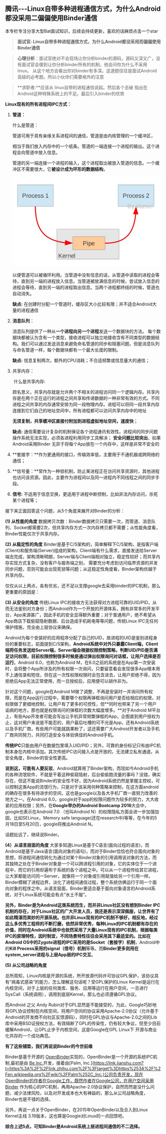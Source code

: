 ## 腾讯---Linux自带多种进程通信方式，为什么Android都没采用二偏偏使用Binder通信

本专栏专注分享大型Bat面试知识，后续会持续更新，喜欢的话麻烦点击一个star

> **面试官:  Linux自带多种进程通信方式，为什么Android都没采用而偏偏使用Binder通信**



> **心理分析**：面试官绝对不会现场让你分析binder的源码，源码又深又广，没有面试官会傻到让你分析binder所有的机制。他会问你为什么不采用linux。 从这个地方会看出你对binder有多深。这道题往往是面试Android高级的必考题。所以小伙伴们需要格外的注意

> **求职者:**应该从 linux自带的进程通信说起。然后各个击破 指出在Android这种特殊系统上的不足。最后引入binder的优势

**Linux现有的所有进程间IPC方式：**

1. **管道：**

   什么是管道：

   管道可用于具有亲缘关系进程间的通信，管道是由内核管理的一个缓冲区，

   相当于我们放入内存中的一个纸条。管道的一端连接一个进程的输出。这个进程会向管道中放入信息。

   管道的另一端连接一个进程的输入，这个进程取出被放入管道的信息。一个缓冲区不需要很大，它**被设计成为环形的数据结构**，

   ![1](img/2012110216160766.jpg)

   以便管道可以被循环利用。当管道中没有信息的话，从管道中读取的进程会等待，直到另一端的进程放入信息。当管道被放满信息的时候，尝试放入信息的进程会等待，直到另一端的进程取出信息。当两个进程都终结的时候，管道也自动消失。

   **缺点:**  在创建时分配一个管道时，缓存区大小比较有限；并不适合Android大量的进程通信

2. **消息队列**：

   ​	消息队列提供了一种从**一个进程向另一个进程**发送一个数据块的方法。  每个数据块都被认为含有一个类型，接收进程可以独立地接收含有不同类型的数据结构。我们可以通过发送消息来避免命名管道的同步和阻塞问题。但是消息队列与命名管道一样，每个数据块都有一个最大长度的限制。

   **缺点:** 信息复制两次，额外的CPU消耗；不合适频繁或信息量大的通信；

3. 共享内存：

   ​	什么是共享内存:

   ​	顾名思义，共享内存就是允许两个不相关的进程访问同一个逻辑内存。共享内存是在两个正在运行的进程之间共享和传递数据的一种非常有效的方式。不同进程之间共享的内存通常安排为同一段物理内存。进程可以将同一段共享内存连接到它们自己的地址空间中，所有进程都可以访问共享内存中的地址

   **无须复制，共享缓冲区直接付附加到进程虚拟地址空间，速度快**；

   **缺点:**  	通信需要设计复杂的机制保证各个进程通讯有效性。进程间的同步问题操作系统无法实现，必须各进程利用同步工具解决；  **安全问题比较突出**，如果Android采用Binder 无异于将每个App放在一个内存中，这样是非常不安全的

4. **套接字：**作为更通用的接口，传输效率低，主要用于不通机器或跨网络的通信；

5. **信号量：**常作为一种锁机制，防止某进程正在访问共享资源时，其他进程也访问该资源。因此，主要作为进程间以及同一进程内不同线程之间的同步手段。

6. **信号:** 不适用于信息交换，更适用于进程中断控制，比如非法内存访问，杀死某个进程等；

接下来正面回答这个问题，从5个角度来展开对Binder的分析：

**(1) 从性能的角度**
 数据拷贝次数：Binder数据拷贝只需要一次，而管道、消息队列、Socket都需要2次，但共享内存方式一次内存拷贝都不需要；从性能角度看，Binder性能仅次于共享内存。

**(2) 从稳定性的角度**
 Binder是基于C/S架构的，简单解释下C/S架构，是指客户端(Client)和服务端(Server)组成的架构，Client端有什么需求，直接发送给Server端去完成，架构清晰明朗，Server端与Client端相对独立，稳定性较好；而共享内存实现方式复杂，没有客户与服务端之别， 需要充分考虑到访问临界资源的并发同步问题，否则可能会出现死锁等问题；从这稳定性角度看，Binder架构优越于共享内存。

仅仅从以上两点，各有优劣，还不足以支撑google去采用binder的IPC机制，那么更重要的原因是：

**(3) 从安全的角度**
 传统Linux IPC的接收方无法获得对方进程可靠的UID/PID，从而无法鉴别对方身份；而Android作为一个开放的开源体系，拥有非常多的开发平台，App来源甚广，因此手机的安全显得额外重要；对于普通用户，绝不希望从App商店下载偷窥隐射数据、后台造成手机耗电等等问题，传统Linux IPC无任何保护措施，完全由上层协议来确保。

Android为每个安装好的应用程序分配了自己的UID，故进程的UID是鉴别进程身份的重要标志，前面提到C/S架构，**Android系统中对外只暴露Client端，Client端将任务发送给Server端，Server端会根据权限控制策略，判断UID/PID是否满足访问权限，目前权限控制很多时候是通过弹出权限询问对话框，让用户选择是否运行**。Android 6.0，也称为Android M，在6.0之前的系统是在App第一次安装时，会将整个App所涉及的所有权限一次询问，只要留意看会发现很多App根本用不上通信录和短信，但在这一次性权限权限时会包含进去，让用户拒绝不得，因为拒绝后App无法正常使用，而一旦授权后，应用便可以胡作非为。

针对这个问题，google在Android M做了调整，不再是安装时一并询问所有权限，而是在App运行过程中，需要哪个权限再弹框询问用户是否给相应的权限，对权限做了更细地控制，让用户有了更多的可控性，但**同时也带来了另一个用户诟病的地方，那也就是权限询问的弹框的次数大幅度增多。**对于Android M平台上，有些App开发者可能会写出让手机异常频繁弹框的App，企图直到用户授权为止，这对用户来说是不能忍的，用户最后吐槽的可不光是App，还有Android系统以及手机厂商，有些用户可能就跳果粉了，这还需要广大Android开发者以及手机厂商共同努力，共同打造安全与体验俱佳的Android手机。

**传统IPC**只能由用户在数据包里填入UID/PID；另外，可靠的身份标记只有由IPC机制本身在内核中添加。其次传统IPC访问接入点是开放的，无法建立私有通道。从安全角度，Binder的安全性更高。

**说到这，可能有人要反驳**，Android就算用了Binder架构，而现如今Android手机的各种流氓软件，不就是干着这种偷窥隐射，后台偷偷跑流量的事吗？没错，确实存在，但这不能说Binder的安全性不好，因为Android系统仍然是掌握主控权，可以控制这类App的流氓行为，只是对于该采用何种策略来控制，在这方面android的确存在很多有待进步的空间，这也是google以及各大手机厂商一直努力改善的地方之一。在Android 6.0，google对于app的权限问题作为较多的努力，大大收紧的应用权限；另外，在**Google举办的Android Bootcamp 2016**大会中，google也表示在Android 7.0 （也叫Android N）的权限隐私方面会进一步加强加固，比如SELinux，Memory safe language(还在research中)等等，在今年的5月18日至5月20日，google将推出Android N。

话题扯远了，继续说Binder。

**(4）从语言层面的角度**
 大家多知道Linux是基于C语言(面向过程的语言)，而Android是基于Java语言(面向对象的语句)，而对于Binder恰恰也符合面向对象的思想，将进程间通信转化为通过对某个Binder对象的引用调用该对象的方法，而其独特之处在于Binder对象是一个可以跨进程引用的对象，它的实体位于一个进程中，而它的引用却遍布于系统的各个进程之中。可以从一个进程传给其它进程，让大家都能访问同一Server，就像将一个对象或引用赋值给另一个引用一样。Binder模糊了进程边界，淡化了进程间通信过程，整个系统仿佛运行于同一个面向对象的程序之中。从语言层面，Binder更适合基于面向对象语言的Android系统，对于Linux系统可能会有点“水土不服”。

**另外，Binder是为Android这类系统而生，而并非Linux社区没有想到Binder IPC机制的存在，对于Linux社区的广大开发人员，我还是表示深深佩服，让世界有了如此精湛而美妙的开源系统。**也并非Linux现有的IPC机制不够好，相反地，经过这么多优秀工程师的不断打磨，依然非常优秀，每种Linux的IPC机制都有存在的价值，同时在Android系统中也依然采用了大量Linux现有的IPC机制，根据每类IPC的原理特性，因时制宜，不同场景特性往往会采用其下最适宜的。比如在**Android OS中的Zygote进程的IPC采用的是Socket（套接字）机制**，Android中的**Kill Process采用的signal（信号）机制**等等。而**Binder更多则用在system_server进程与上层App层的IPC交互**。

**(5) 从公司战略的角度**

总所周知，Linux内核是开源的系统，所开放源代码许可协议GPL保护，该协议具有“病毒式感染”的能力，怎么理解这句话呢？受GPL保护的Linux Kernel是运行在内核空间，对于上层的任何类库、服务、应用等运行在用户空间，一旦进行SysCall（系统调用），调用到底层Kernel，那么也必须遵循GPL协议。

而Android 之父 Andy Rubin对于GPL显然是不能接受的，为此，Google巧妙地将GPL协议控制在内核空间，将用户空间的协议采用Apache-2.0协议（允许基于Android的开发商不向社区反馈源码），同时在GPL协议与Apache-2.0之间的Lib库中采用BSD证授权方法，有效隔断了GPL的传染性，仍有较大争议，但至少目前缓解Android，让GPL止步于内核空间，这是Google在GPL Linux下 开源与商业化共存的一个成功典范。

**有了这些铺垫，我们再说说Binder的今世前缘**

Binder是基于开源的 [OpenBinder](https://link.jianshu.com?t=https%3A%2F%2Flink.zhihu.com%2F%3Ftarget%3Dhttp%253A%2F%2Fwww.angryredplanet.com%2F%257Ehackbod%2Fopenbinder%2Fdocs%2Fhtml%2FBinderIPCMechanism.html)实现的，OpenBinder是一个开源的系统IPC机制,最初是由 [Be Inc.](https://link.jianshu.com?t=https%3A%2F%2Flink.zhihu.com%2F%3Ftarget%3Dhttps%253A%2F%2Fen.wikipedia.org%2Fwiki%2FBe_Inc.)开发，接着由[Palm, Inc.](https://link.jianshu.com?t=https%3A%2F%2Flink.zhihu.com%2F%3Ftarget%3Dhttps%253A%2F%2Fen.wikipedia.org%2Fwiki%2FPalm%252C_Inc.)公司负责开发，现在OpenBinder的作者在Google工作，既然作者在Google公司，在用户空间采用Binder 作为核心的IPC机制，再用Apache-2.0协议保护，自然而然是没什么问题，减少法律风险，以及对开发成本也大有裨益的，那么从公司战略角度，Binder也是不错的选择。

另外，再说一点关于OpenBinder，在2015年OpenBinder以及合入到Linux Kernel主线 3.19版本，这也算是Google对Linux的一点回馈吧。

**综合上述5点，可知Binder是Android系统上层进程间通信的不二选择。**



 